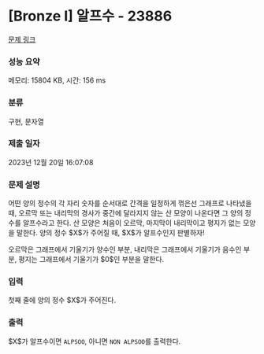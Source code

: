 # [Bronze I] 알프수 - 23886 

[문제 링크](https://www.acmicpc.net/problem/23886) 

### 성능 요약

메모리: 15804 KB, 시간: 156 ms

### 분류

구현, 문자열

### 제출 일자

2023년 12월 20일 16:07:08

### 문제 설명

<p>어떤 양의 정수의 각 자리 숫자를 순서대로 간격을 일정하게 꺾은선 그래프로 나타냈을 때, 오르막 또는 내리막의 경사가 중간에 달라지지 않는 산 모양이 나온다면 그 양의 정수를 알프수라고 한다. 산 모양은 처음이 오르막, 마지막이 내리막이고 평지가 없는 모양을 말한다. 양의 정수 $X$가 주어질 때, $X$가 알프수인지 판별하자!</p>

<p>오르막은 그래프에서 기울기가 양수인 부분, 내리막은 그래프에서 기울기가 음수인 부분, 평지는 그래프에서 기울기가 $0$인 부분을 말한다.</p>

### 입력 

 <p>첫째 줄에 양의 정수 $X$가 주어진다.</p>

### 출력 

 <p>$X$가 알프수이면 <code>ALPSOO</code>, 아니면 <code>NON ALPSOO</code>를 출력한다.</p>

